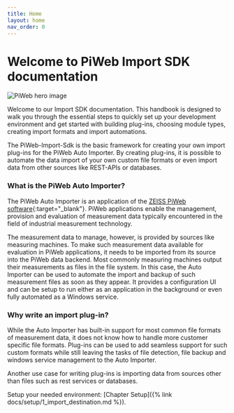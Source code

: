 ```yaml
---
title: Home
layout: home
nav_order: 0
---
```


# Welcome to PiWeb Import SDK documentation
![PiWeb hero image](assets/images/zeiss_piweb_heroimage.jpg "PiWeb")

Welcome to our Import SDK documentation. This handbook is designed to walk you through the essential steps to quickly set up your development environment and get started with building plug-ins, choosing module types, creating import formats and import automations.

The PiWeb-Import-Sdk is the basic framework for creating your own import plug-ins for the PiWeb Auto Importer. By creating plug-ins, it is possible to automate the data import of your own custom file formats or even import data from other sources like REST-APIs or databases.

### What is the PiWeb Auto Importer?
The PiWeb Auto Importer is an application of the [ZEISS PiWeb software](https://www.zeiss.de/messtechnik/produkte/software/piweb.html){:target="_blank"}. PiWeb applications enable the management, provision and evaluation of measurement data typically encountered in the field of industrial measurement technology.

The measurement data to manage, however, is provided by sources like measuring machines. To make such measurement data available for evaluation in PiWeb applications, it needs to be imported from its source into the PiWeb data backend. Most commonly measuring machines output their measurements as files in the file system. In this case, the Auto Importer can be used to automate the import and backup of such measurement files as soon as they appear. It provides a configuration UI and can be setup to run either as an application in the background or even fully automated as a Windows service.

### Why write an import plug-in?
While the Auto Importer has built-in support for most common file formats of measurement data, it does not know how to handle more customer specific file formats. Plug-ins can be used to add seamless support for such custom formats while still leaving the tasks of file detection, file backup and windows service management to the Auto Importer.

Another use case for writing plug-ins is importing data from sources other than files such as rest services or databases.

Setup your needed environment: [Chapter Setup]({% link docs/setup/1_import_destination.md %}).